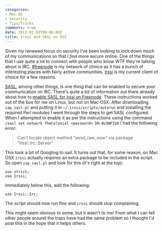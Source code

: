 ```yaml
---
categories:
- Mac OS
- Security
- Tips/Tricks
comments: true
date: 2013-02-03T00:00:00Z
title: Irssi and SASL on OSX
---
```


Given my renewed focus on security I've been looking to lock down much of my communications so that I _feel_ more secure online. One of the things that I use quite a lot to connect with people who know WTF they're talking about is IRC. [#freenode][Freenode] is my network of choice as it has a bunch of interesting places with fairly active communities. [irssi][] is my current client of choice for a few reasons.

[SASL][], among other things, is one thing that can be enabled to secure your communication on IRC. There's quite a bit of information out there already about how to [enable SASL for irssi on Freenode][enablesasl]. These instructions worked out of the box for me on Linux, but not on Mac OSX. After downloading `cap_sasl.pl` and putting it in `~/.irssi/scripts/autorun` and installing the required Perl modules I went through the steps to get SASL configured. When I attempted to enable it as per the instructions using the command `/sasl set network TheColonial <password> DH-BLOWFISH` I had the following error:

> Can't locate object method "send_raw_now" via package "Irssi::Irc::Server"

This took a bit of Googling to nail. It turns out that, for some reason, on Mac OSX `irssi` actually requires an extra package to be included in the script. So open `cap_sasl.pl` and look for this (it's right at the top):

    use strict;
    use Irssi;

Immediately below this, add the following:

    use Irssi::Irc;

The script should now run fine and `irssi` should stop complaining.

This might seem obvious to some, but it wasn't to me! From what I can tell other people around the traps have had the same problem so I thought I'd post this in the hope that it helps others.

  [Freenode]: https://freenode.net/ "Freenode IRC network"
  [SASL]: https://en.wikipedia.org/wiki/Simple_Authentication_and_Security_Layer "SASL"
  [enablesasl]: https://freenode.net/sasl/sasl-irssi.shtml "Enabling SASL in irssi on Freenode"
  [irssi]: http://www.irssi.org/ "irssi IRC client"

